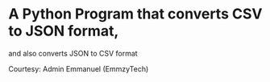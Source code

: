 # A Python Program that converts CSV to JSON format,
and also converts JSON to CSV format

Courtesy: Admin Emmanuel (EmmzyTech)
